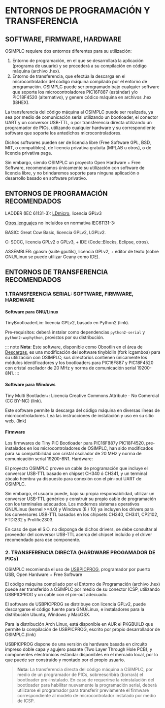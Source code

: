 # ENTORNOS DE PROGRAMACIÓN Y TRANSFERENCIA

## SOFTWARE, FIRMWARE, HARDWARE

OSIMPLC requiere dos entornos diferentes para su utilización:

1. Entorno de programación, en el que se desarrollará la aplicación (programa de usuario) y se
procederá a su compilación en código máquina (archivo .hex).
2. Entorno de transferencia, que efectúa la descarga en el microcontrolador del código máquina
compilado por el entorno de programación.
OSIMPLC puede ser programado bajo cualquier software que soporte los microcontroladores
PIC16F887 (estándar) y/o PIC18F4520 (alternativo), y genere códico máquina en archivos .hex
(I8HEX).

La transferencia del código máquina al OSIMPLC puede ser realizada, ya sea por medio de
comunicación serial utilizando un bootloader, el conector UART y un conversor USB-TTL, o por
transferencia directa utilizando un programador de PICs, utilizando cualquier hardware y su
correspondiente software que soporte los antedichos microcontroladores.

Dichos softwares pueden ser de licencia libre (Free Software GPL, BSD, MIT, o compatibles),
de licencia privativa gratuita (MPLAB u otros), o de licencia privativa paga.

Sin embargo, siendo OSIMPLC un proyecto Open Hardware + Free Software, recomendamos
únicamente su utilización con software de licencia libre, y no brindaremos soporte para ninguna
aplicación o desarrollo basado en software privativo.

## ENTORNOS DE PROGRAMACIÓN RECOMENDADOS

LADDER (IEC 61131-3): [LDmicro](07-ldmicro.md), licencia GPLv3

[Otros lenguajes](08-otherlangs.md) no incluídos en normativa IEC61131-3:

BASIC: Great Cow Basic, licencia GPLv2, LGPLv2.

C: SDCC, licencia GPLv2 o GPLv3, + IDE (Code::Blocks, Eclipse, otros).

ASSEMBLER: gpasm (suite gputils), licencia GPLv2, + editor de texto (sobre GNU/Linux se
puede utilizar Geany como IDE).

## ENTORNOS DE TRANSFERENCIA RECOMENDADOS

### 1.TRANSFERENCIA SERIAL: SOFTWARE, FIRMWARE, HARDWARE

#### Software para GNU/Linux

TinyBootloaderLin: licencia GPLv2, basado en Python2 (link).

Pre-requisitos: deberá instalar como dependencias `python2-serial` y `python2-wxphython`,
provistos por su distribución.

::: note
**Nota**:
Este software, disponible como Obootlin en el área de [Descargas](http://osimplc.com/downloads), es una modificación del
software tinybldlin (fork lcgamboa) para su utilización con OSIMPLC; sus directorios contienen
únicamente los módulos identificadores y los bootloaders para PIC16F887 y PIC18F4520 con
cristal oscilador de 20 MHz y norma de comunicación serial 19200-8N1.
:::

#### Software para Windows

Tiny Multi Bootlader+: Licencia Creative Commons Attribute - No Comercial (CC BY-NC) (link).

Este software permite la descarga del código máquina en diversas líneas de
microcontroladores. Lea las instrucciones de instalación y uso en su sitio web. (link)

#### Firmware

Los firmwares de Tiny PIC Bootloader para PIC16F887y PIC18F4520, pre-instalados en los
microcontroladores de OSIMPLC, han sido modificados para su compatibilidad con cristal
oscilador de 20 MHz y norma de comunicación serial 19200-8N1.
Hardware:

El proyecto OSIMPLC provee un cable de programación que incluye el conversor USB-TTL
basado en chipset CH340 ó CH341, y un terminal zócalo hembra ya dispuesto para conexión
con el pin-out UART de OSIMPLC.

Sin embargo, el usuario puede, bajo su propia responsabilidad, utilizar un conversor USB-TTL
genérico y construir su propio cable de programación con los terminales adecuados.
Los modernos sistemas operativos GNU/Linux (kernel >=4.0) y Windows (8 / 10) ya incluyen los
drivers para los conversores USB-TTL basados en los chipsets CH340, CH341, CP2102,
FTDI232 y Prolific2303.

En caso de que el S.O. no disponga de dichos drivers, se debe consultar al proveedor del
conversor USB-TTL acerca del chipset incluído y el driver recomendado para ese componente.

### 2. TRANSFERENCIA DIRECTA (HARDWARE PROGAMADOR DE PICs)

OSIMPLC recomienda el uso de [USBPICPROG](http://usbpicprog.org/), programador por puerto USB, Open Hardware + Free Software

El código máquina compilado por el Entorno de Programación (archivo .hex) puede ser
transferido a OSIMPLC por medio de su conector ICSP, utilizando USBPICPROG y un cable
con el pin-out adecuado.

El software de USBPICPROG se distribuye con licencia GPLv2, puede descargarse el código
fuente para GNU/Linux, e instaladores para la distribución Ubuntu, Windows y MacOSX.

Para la distribución Arch Linux, está disponible en AUR el PKGBUILD que permite la
compilación de USBPICPROG, escrito por propio desarrollador de OSIMPLC.(link)

USBPICPROG dispone de una versión de hardware basada en circuito impreso doble capa y
agujero pasante (Two Layer Through Hole PCB), y componentes electrónicos estándar
disponibles en el mercado local, por lo que puede ser construído y montado por el propio
usuario.

> **Nota**:
> La transferencia directa del código máquina a OSIMPLC, por medio de un programador de
> PICs, sobreescribirá (borrará) el bootloader pre-instalado.
> En caso de requerirse la reinstalación del bootloader para habilitar nuevamente la
> programación serial, deberá utilizarse el programador para transferir previamente el firmware
> correspondiente al modelo de microcontrolador instalado por medio de ICSP.
